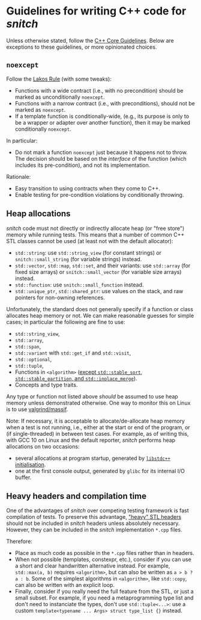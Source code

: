 # Guidelines for writing C++ code for *snitch*

Unless otherwise stated, follow the [C++ Core Guidelines](https://isocpp.github.io/CppCoreGuidelines/CppCoreGuidelines). Below are exceptions to these guidelines, or more opinionated choices.


## `noexcept`

Follow the [Lakos Rule](https://quuxplusone.github.io/blog/2018/04/25/the-lakos-rule/) (with some tweaks):
 - Functions with a wide contract (i.e., with no precondition) should be marked as unconditionally `noexcept`.
 - Functions with a narrow contract (i.e., with preconditions), should not be marked as `noexcept`.
 - If a template function is conditionally-wide, (e.g., its purpose is only to be a wrapper or adapter over another function), then it may be marked conditionally `noexcept`.

In particular:
 - Do not mark a function `noexcept` just because it happens not to throw. The decision should be based on the *interface* of the function (which includes its pre-condition), and not its implementation.

Rationale:
 - Easy transition to using contracts when they come to C++.
 - Enable testing for pre-condition violations by conditionally throwing.


## Heap allocations

*snitch* code must not directly or indirectly allocate heap (or "free store") memory while running tests. This means that a number of common C++ STL classes cannot be used (at least not with the default allocator):
 - `std::string`: use `std::string_view` (for constant strings) or `snitch::small_string` (for variable strings) instead.
 - `std::vector`, `std::map`, `std::set`, and their variants: use `std::array` (for fixed size arrays) or `snitch::small_vector` (for variable size arrays) instead.
 - `std::function`: use `snitch::small_function` instead.
 - `std::unique_ptr`, `std::shared_ptr`: use values on the stack, and raw pointers for non-owning references.

Unfortunately, the standard does not generally specify if a function or class allocates heap memory or not. We can make reasonable guesses for simple cases; in particular the following are fine to use:
 - `std::string_view`,
 - `std::array`,
 - `std::span`,
 - `std::variant` with `std::get_if` and `std::visit`,
 - `std::optional`,
 - `std::tuple`,
 - Functions in `<algorithm>` ([except `std::stable_sort`, `std::stable_partition`, and `std::inplace_merge`](https://stackoverflow.com/a/46714875/1565581)).
 - Concepts and type traits.

Any type or function not listed above *should* be assumed to use heap memory unless demonstrated otherwise. One way to monitor this on Linux is to use [valgrind/massif](https://valgrind.org/docs/manual/ms-manual.html).

Note: If necessary, it is acceptable to allocate/de-allocate heap memory when a test is not running, i.e., either at the start or end of the program, or (if single-threaded) in between test cases. For example, as of writing this, with GCC 10 on Linux and the default reporter, *snitch* performs heap allocations on two occasions:
 - several allocations at program startup, generated by [`libstdc++` initialisation](https://gcc.gnu.org/bugzilla/show_bug.cgi?id=68606).
 - one at the first console output, generated by `glibc` for its internal I/O buffer.


## Heavy headers and compilation time

One of the advantages of *snitch* over competing testing framework is fast compilation of tests. To preserve this advantage, ["heavy" STL headers](https://artificial-mind.net/projects/compile-health/) should not be included in *snitch* headers unless absolutely necessary. However, they can be included in the *snitch* implementation `*.cpp` files.

Therefore:
 - Place as much code as possible in the `*.cpp` files rather than in headers.
 - When not possible (templates, constexpr, etc.), consider if you can use a short and clear handwritten alternative instead. For example, `std::max(a, b)` requires `<algorithm>`, but can also be written as `a > b ? a : b`. Some of the simplest algorithms in `<algorithm>`, like `std::copy`, can also be written with an explicit loop.
 - Finally, consider if you really need the full feature from the STL, or just a small subset. For example, if you need a metaprogramming type list and don't need to instanciate the types, don't use `std::tuple<...>`: use a custom `template<typename ... Args> struct type_list {}` instead.
